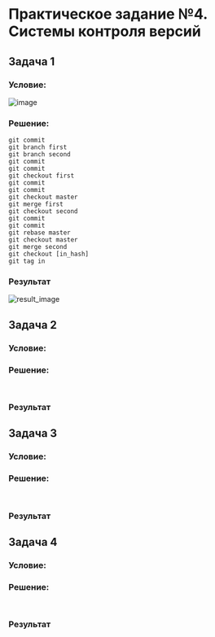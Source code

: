 # Практическое задание №4. Системы контроля версий
## Задача 1
### Условие:
![image](https://github.com/user-attachments/assets/52fb082b-5f2d-46be-b0d3-9383b59afc93)
### Решение:
```
git commit
git branch first
git branch second
git commit
git commit
git checkout first
git commit
git commit
git checkout master
git merge first
git checkout second
git commit
git commit
git rebase master
git checkout master
git merge second
git checkout [in_hash]
git tag in 
```
### Результат
![result_image](https://github.com/user-attachments/assets/2bd68362-e487-4ec9-b27b-9fb1bbea2f27)
## Задача 2
### Условие:

### Решение:
```
 
```
### Результат

## Задача 3
### Условие:

### Решение:
```
 
```
### Результат

## Задача 4
### Условие:

### Решение:
```
 
```
### Результат
